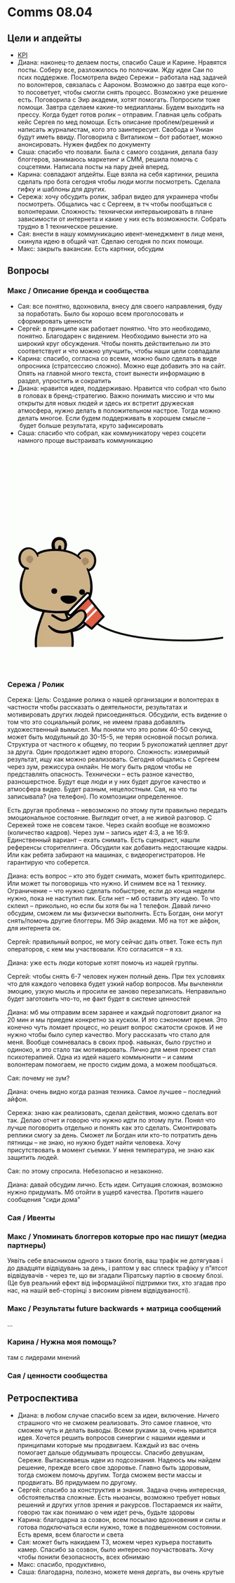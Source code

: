 # Comms 08.04

## Цели и апдейты

* [KPI](https://docs.google.com/spreadsheets/d/1qxu6R_ToVvPUXK439pKcS8pDluyzr6lt5AjGpI-F8wY/edit#gid=0)
* Диана: наконец-то делаем посты, спасибо Саше и Карине. Нравятся посты. Соберу все, разложилось по полочкам. Жду идеи Саи по псих поддержке. Посмотрела видео Сережи – работала над задачей по волонтеров, связалась с Аароном. Возможно до завтра еще кого-то посоветует, чтобы смогли снять процесс. Возможно уже решение есть. Поговорила с Эир академи, хотят помогать. Попросили тоже помощи. Завтра сделаем какие-то медиапланы. Будем выходить на прессу. Когда будет готов ролик – отправим. Главная цель собрать кейс Сергея по мед помощи. Есть описание проблем/решений и написать журналистам, кого это заинтересует. Свобода и Униан будут иметь ввиду. Поговорила с Виталиком – бот работает, можно анонсировать. Нужен фидбек по документу
* Саша: спасибо что позвали. Была с самого создания, делала базу блоггеров, занимаюсь маркетинг и СММ, решила помочь с соцсетями. Написала посты на пару дней вперед.
* Карина: совпадают апдейты. Еще взяла на себя картинки, решила сделать про бота сегодня чтобы люди могли посмотреть. Сделала гифку и шаблоны для других.
* Сережа: хочу обсудить ролик, забрал видео для украинера чтобы посмотреть. Общались час с Сергеем, в тч чтобы пообщаться с волонтерами. Сложность: технически интервьюировать в плане зависимости от интернета и какие у них есть возможности. Собрать трудно в 1 техническое решение.
* Сая: внести в нашу коммуникацию ивент-менеджмент в лице меня, скинула идею в общий чат. Сделаю сегодня по псих помощи.
* Макс: закрыть вакансии. Есть картнки, обсудим

## Вопросы

### Макс / Описание бренда и сообщества

* Сая: все понятно, вдохновила, внесу для своего направления, буду за поработать. Было бы хорошо всем проголосовать и сформировать ценности
* Сергей: в принципе как работает понятно. Что это необходимо, понятно. Благодарен с видением. Необходимо вынести это на широкий круг обсуждения. Чтобы понять действительно ли это соответствует и что можно улучшить, чтобы наши цели совпадали
* Карина: спасибо, согласна со всеми, можно было сделать в виде опросника \(стратсессию сложно\). Можно еще добавить это на сайт. Опять на главной много текста, стоит вынести информацию в раздел, упростить и сократить
* Диана: нравится идея, поддерживаю. Нравится что собрал что было в головах в бренд-стратегию. Важно понимать миссию и что мы открыты для новых людей и здесь их встретит дружеская атмосфера, нужно делать в положительном настрое. Тогда можно делать многое. Если будем поддерживать в хорошем смысле – будет больше результата, круто зафиксировать
* Саша: спасибо что собрал, как коммуникатору через соцсети намного проще выстраивать коммуникацию

![](../../.gitbook/assets/image%20%2864%29.png)

### Сережа / Ролик

Сережа: Цель: Создание ролика о нашей организации и волонтерах в частности чтобы рассказать о деятельности, результатах и мотивировать других людей присоединяться. Обсудили, есть видение о том что это социальный ролик, не имеем права добавлять художественный вымысел. Мы поняли что это ролик 40-50 секунд, может быть модульный до 30-15-5, не теряя основной посыл ролика. Структура от частного к общему, по теории 5 рукопожатий цепляет друг за друга. Один продолжает идею второго. Сложность: измеримый результат, ищу как можно реализовать. Сегодня общались с Сергеем через зум, режиссура онлайн. Не могу быть рядом чтобы не представлять опасность. Технически – есть разное качество, разношерстное. Будут еще люди и у них будет другое качество и атмосфера видео. Будет разным, нецелостным. Сая, на что ты записывала? \(на телефон\). По композиции определенное.

Есть другая проблема – невозможно по этому пути правильно передать эмоциональное состояние. Выглядит отчет, а не живой разговор. С Сережей тоже не совсем такое. Через скайп вообще не возможно \(количество кадров\). Через зум – запись идет 4:3, а не 16:9. Единственный вариант – ехать снимать. Есть сценарист, нашли референсы сторителлинга. Обсудили как добавить недостающие кадры. Или как ребята забирают на машинах, с видеорегистраторов. Не гарантирую что соберется. 

Диана: есть вопрос – кто это будет снимать, может быть криптодилерс. Или может ты поговоришь что нужно. И снимем все на 1 технику. Ограничение – что нужно сделать побыстрее, если до конца недели нужно, пока не наступил пик. Если нет – мб оставить эту идею. То что склеил – прикольно, но если бы хотя бы на 1 телефон. Давай лично обсудим, сможем ли мы физически выполнить. Есть Богдан, они могут снять/помочь другие блоггеры. Мб Эйр академи. Мб на тот же айфон, для интернета ок.

Сергей: правильный вопрос, не могу сейчас дать ответ. Тоже есть пул операторов, с кем мы участвовали. Кто согласится – я хз.

Диана: уже есть люди которые хотят помочь из нашей группы.

Сергей: чтобы снять 6-7 человек нужен полный день. При тех условиях что для каждого человека будет узкий набор вопросов. Мы вычленяли эмоцию, узкую мысль и просили ее заново перезаписать. Неправильно будет заготовить что-то, не факт будет в системе ценностей

Диана: мб мы отправим всем заранее и каждый подготовит диалог на 20 мин и мы приедем конкретно за куском. И это сэкономит время. Это конечно чуть ломает процесс, но решит вопрос сжатости сроков. И не нужно чтобы было супер качество. Могу рассказать что стало для меня. Вообще сомневалась в своих проф. навыках, было грустно и одиноко, и это стало так мотивировать. Лично для меня проект стал психотерапией. Одна из идей нашего коммьюнити – и самим волонтерам помогаем, не просто сидим дома, а можем пообщаться.

Сая: почему не зум?

Диана: очень видно когда разная техника. Самое лучшее – последний айфон.

Сережа: знаю как реализовать, сделал действия, можно сделать вот так. Делаю отчет и говорю что нужно идти по этому пути. Понял что лучше поговорить отдельно и понять как это сделать. Смонтировать реплики смогу за день. Сможет ли Богдан или кто-то потратить день пятницы – не знаю, но нужно будет найти человека. Хочу присутствовать в момент съемки. У меня температура, не знаю как защитить людей.

Сая: по этому спросила. Небезопасно и незаконно.

Диана: давай обсудим лично. Есть идеи. Ситуация сложная, возможно нужно придумать. Мб отойти в ущерб качества. Протитв нашего сообщения "сиди дома"

### Сая / Ивенты

### Макс / Упоминать блоггеров которые про нас пишут \(медиа партнеры\)

Уявіть себе власником одного з таких блогів, ваш трафік не дотягував і до двадцяти відвідувань за день, і раптом у вас сплеск трафіку у п”ятсот відвідувачів - через те, що ви згадали Піратську партію в своєму блозі. \(Це був реальний ефект від інформаційної підтримки тих, хто згадав про нас, на нашій веб-сторінці з високим рівнем відвідуваності\).

### Макс / Результаты future backwards + матрица сообщений

...

### Карина / Нужна моя помощь? 

там с лидерами мнений

### Сая / ценности сообщества

## Ретроспектива

* Диана: в любом случае спасибо всем за идеи, включение. Ничего страшного что не сможем реализовать. Это самое главное, что сможем чуть и делать выводы. Всеми руками за, очень нравится идея. Хочется решить вопросов синергии с нашими идеями и принципами которые мы продвигаем. Каждый из вас очень помогает дальше обдумывать процессы. Спасибо девушкам, Сереже. Вытаскиваешь идеи из подсознания. Надеюсь мы найдем решение, прежде всего свое здоровье. Главно быть здоровым, тогда сможем помочь другим. Тогда сможем вести массы и продвигать. Вб придумаем по другому.
* Сергей: спасибо за конструктив и знания. Задача очень интересная, обстоятельства сложные. Есть ньюансы, возможно требует новых решений и других углов зрения и ракурсов. Постараемся их найти, говорю так как понимаю о чем идет речь, будьте здоровы
* Карина: благодарна за созвон, всем посылаю вдохновения и силы и готова подключаться если нужно, тоже в подвешенном состоянии. Есть время, всем благости и света
* Сая: может быть накидаем ТЗ, можем через курьера поставить камер. Спасибо за созвон, было интересно поучаствовать. Хочу чтобы понили безопасность, всех обнимаю
* Макс: спасибо, продуктивно, 
* Саша: благодарна, полезно, можете меня дергать, вы очень крутые

